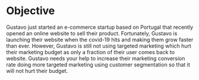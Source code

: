 # Objective

Gustavo just started an e-commerce startup based on Portugal that recently opened an online website to sell their product. Fortunately, Gustavo is launching their website when the covid-19 hits and making them grow faster than ever. However, Gustavo is still not using targeted marketing which hurt their marketing budget as only a fraction of their user comes back to website. Gustavo needs your help to increase their marketing conversion rate doing more targeted marketing using customer segmentation so that it will not hurt their budget.
